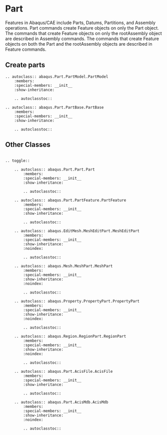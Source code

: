 # Part

Features in Abaqus/CAE include Parts, Datums, Partitions, and Assembly operations. Part commands create Feature objects on only the Part object. The commands that create Feature objects on only the rootAssembly object are described in Assembly commands. The commands that create Feature objects on both the Part and the rootAssembly objects are described in Feature commands.

## Create parts

```{eval-rst}
.. autoclass:: abaqus.Part.PartModel.PartModel
    :members:
    :special-members: __init__
    :show-inheritance:

    .. autoclasstoc::
```

```{eval-rst}
.. autoclass:: abaqus.Part.PartBase.PartBase
    :members:
    :special-members: __init__
    :show-inheritance:

    .. autoclasstoc::
```

## Other Classes

```{eval-rst}

.. toggle::

    .. autoclass:: abaqus.Part.Part.Part
        :members:
        :special-members: __init__
        :show-inheritance:

        .. autoclasstoc::

    .. autoclass:: abaqus.Part.PartFeature.PartFeature
        :members:
        :special-members: __init__
        :show-inheritance:

        .. autoclasstoc::

    .. autoclass:: abaqus.EditMesh.MeshEditPart.MeshEditPart
        :members:
        :special-members: __init__
        :show-inheritance:
        :noindex:

        .. autoclasstoc::

    .. autoclass:: abaqus.Mesh.MeshPart.MeshPart
        :members:
        :special-members: __init__
        :show-inheritance:
        :noindex:

        .. autoclasstoc::

    .. autoclass:: abaqus.Property.PropertyPart.PropertyPart
        :members:
        :special-members: __init__
        :show-inheritance:
        :noindex:

        .. autoclasstoc::

    .. autoclass:: abaqus.Region.RegionPart.RegionPart
        :members:
        :special-members: __init__
        :show-inheritance:
        :noindex:

        .. autoclasstoc::

    .. autoclass:: abaqus.Part.AcisFile.AcisFile
        :members:
        :special-members: __init__
        :show-inheritance:

        .. autoclasstoc::

    .. autoclass:: abaqus.Part.AcisMdb.AcisMdb
        :members:
        :special-members: __init__
        :show-inheritance:
        :noindex:

        .. autoclasstoc::
```

